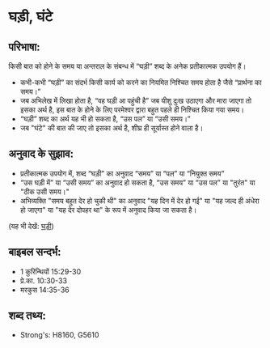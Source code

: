 # घड़ी, घंटे #

## परिभाषा: ##

किसी बात को होने के समय या अन्तराल के संबन्ध में “घड़ी” शब्द के अनेक प्रतीकात्मक उपयोग हैं।

* कभी-कभी “घड़ी” का संदर्भ किसी कार्य को करने का नियमित निश्चित समय होता है जैसे “प्रार्थना का समय।”
* जब अभिलेख में लिखा होता है, “वह घड़ी आ पहुंची है” जब यीशु दुःख उठाएगा और मारा जाएगा तो इसका अर्थ है, इस बात के होने के लिए परमेश्वर द्वारा बहुत पहले ही निश्चित किया गया समय।
* “घड़ी” शब्द का अर्थ यह भी हो सकता है, “उस पल” या “उसी समय।”
* जब "घंटे" की बात की जाए तो इसका अर्थ है, शीघ्र ही सूर्यास्त होने वाला है।

## अनुवाद के सुझाव: ##

* प्रतीकात्मक उपयोग में, शब्द “घड़ी” का अनुवाद “समय” या “पल” या “नियुक्त समय”
* “उस घड़ी में” या  “उसी समय” का अनुवाद हो सकता है, “उस समय” या “उस पल” या "तुरंत" या "ठीक उसी समय।"
* अभिव्यक्ति "समय बहुत देर हो चुकी थी" का अनुवाद "यह दिन में देर हो गई" या "यह जल्द ही अंधेरा हो जाएगा" या "यह देर दोपहर था" के रूप में अनुवाद किया जा सकता है।

(यह भी देखें: [घड़ी](../biblicaltimehour.md))

## बाइबल सन्दर्भ: ##

* 1 कुरिन्थियों 15:29-30
* प्रे.का. 10:30-33
* मरकुस 14:35-36

## शब्द तथ्य: ##

* Strong's: H8160, G5610
